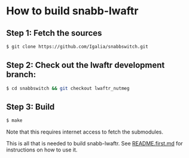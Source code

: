 # How to build snabb-lwaftr

## Step 1: Fetch the sources

```bash
$ git clone https://github.com/Igalia/snabbswitch.git
```

## Step 2: Check out the lwaftr development branch:

```bash
$ cd snabbswitch && git checkout lwaftr_nutmeg
```

## Step 3: Build

```bash
$ make
```

Note that this requires internet access to fetch the submodules.

This is all that is needed to build snabb-lwaftr.
See [README.first.md](README.first.md) for instructions on how to use it.
